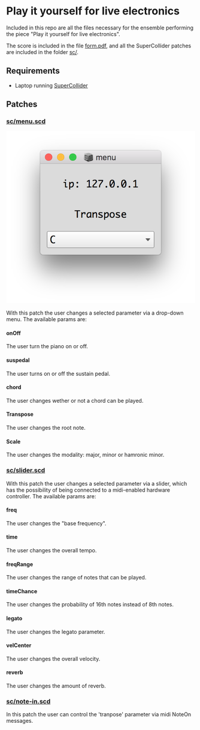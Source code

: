 # Play it yourself for live electronics

Included in this repo are all the files necessary for the ensemble performing the piece "Play it yourself for live electronics". 

The score is included in the file [form.pdf](form.pdf), and all the SuperCollider patches are included in the folder [sc/](sc/). 

## Requirements

- Laptop running [SuperCollider](https://supercollider.github.io/download)

## Patches

### [sc/menu.scd](sc/menu.scd)

![menu.png](screenshots/menu.png)

With this patch the user changes a selected parameter via a drop-down menu. The available params are: 

#### onOff

The user turn the piano on or off.

#### suspedal

The user turns on or off the sustain pedal.

#### chord

The user changes wether or not a chord can be played.

#### Transpose

The user changes the root note.

#### Scale

The user changes the modality: major, minor or hamronic minor.

### [sc/slider.scd](sc/slider.scd)

With this patch the user changes a selected parameter via a slider, which has the possibility of being connected to a midi-enabled hardware controller. The available params are:

#### freq

The user changes the "base frequency".

#### time

The user changes the overall tempo.

#### freqRange

The user changes the range of notes that can be played.

#### timeChance

The user changes the probability of 16th notes instead of 8th notes.

#### legato

The user changes the legato parameter.

#### velCenter

The user changes the overall velocity.

#### reverb

The user changes the amount of reverb.

### [sc/note-in.scd](sc/note-in.scd)

In this patch the user can control the 'tranpose' parameter via midi NoteOn messages.


